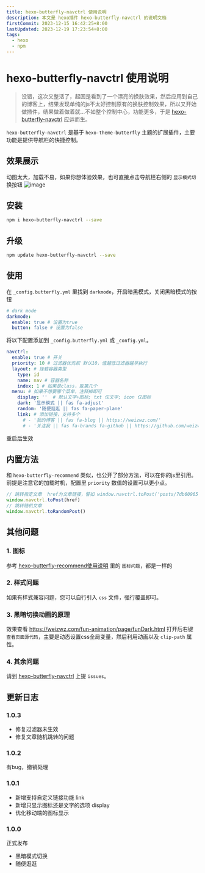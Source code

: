 ```yaml
---
title: hexo-butterfly-navctrl 使用说明
description: 本文是 hexo插件 hexo-butterfly-navctrl 的说明文档
firstCommit: 2023-12-15 16:42:25+8:00
lastUpdated: 2023-12-19 17:23:54+8:00
tags:
  - hexo
  - npm
---
```


# hexo-butterfly-navctrl 使用说明

> 没错，这次又整活了，起因是看到了一个漂亮的换肤效果，然后应用到自己的博客上，结果发现单纯的js不太好控制原有的换肤控制效果，所以又开始做插件，结果做着做着就...不如整个控制中心，功能更多，于是 [hexo-butterfly-navctrl](https://github.com/weizwz/hexo-butterfly-navctrl) 应运而生。

`hexo-butterfly-navctrl` 是基于 `hexo-theme-butterfly` 主题的扩展插件，主要功能是提供导航栏的快捷控制。

## 效果展示
动图太大，加载不易，如果你想体验效果，也可直接点击导航栏右侧的 `显示模式切` 换按钮
![image](https://www.helloimg.com/i/2024/11/23/67419ab019579.gif)


## 安装
```sh
npm i hexo-butterfly-navctrl --save
```

## 升级
```sh
npm update hexo-butterfly-navctrl --save
```

## 使用
在 `_config.butterfly.yml` 里找到 `darkmode`，开启暗黑模式，关闭黑暗模式的按钮
```yml
# dark mode
darkmode:
  enable: true # 设置为true
  button: false # 设置为false
```

将以下配置添加到 `_config.butterfly.yml` 或 `_config.yml`。
```yml
navctrl:
  enable: true # 开关
  priority: 10 # 过滤器优先权 默认10，值越低过滤器越早执行
  layout: # 挂载容器类型
    type: id
    name: nav # 容器名称
    index: 1 # 如果是class，取第几个
  menu: # 如果不想要哪个菜单，注释掉即可
    display: ''  # 默认文字+图标; txt 仅文字; icon 仅图标
    dark: '显示模式 || fas fa-adjust'
    random: '随便逛逛 || fas fa-paper-plane'
    link: # 添加链接，支持多个
      # - '我的博客 || fas fa-blog || https://weizwz.com/'
      # - '关注我 || fas fa-brands fa-github || https://github.com/weizwz'
```

重启后生效

## 内置方法
和 `hexo-butterfly-recommend` 类似，也公开了部分方法，可以在你的js里引用。前提是注意它的加载时机，配置里 `priority` 数值的设置可以更小点。
```js
// 跳转指定文章  href为文章链接，譬如 window.navctrl.toPost('posts/7db60965.html')
window.navctrl.toPost(href)
// 跳转随机文章
window.navctrl.toRandomPost()
```

## 其他问题
### 1. 图标
参考 [hexo-butterfly-recommend使用说明](https://note.weizwz.com/hexo/extend/hexo-butterfly-recommend) 里的 `图标问题`，都是一样的
### 2. 样式问题
如果有样式兼容问题，您可以自行引入 `css` 文件，强行覆盖即可。
### 3. 黑暗切换动画的原理
效果查看 https://weizwz.com/fun-animation/page/funDark.html
打开后右键 `查看页面源代码`，主要是动态设置css全局变量，然后利用动画以及 `clip-path` 属性。
### 4. 其余问题
请到 [hexo-butterfly-navctrl](https://github.com/weizwz/hexo-butterfly-navctrl) 上提 `issues`。

## 更新日志
### 1.0.3
+ 修复过滤器未生效
+ 修复文章随机跳转的问题

### 1.0.2
有bug，撤销处理

### 1.0.1
+ 新增支持自定义链接功能 link
+ 新增只显示图标还是文字的选项 display
+ 优化移动端的图标显示

### 1.0.0
正式发布
+ 黑暗模式切换
+ 随便逛逛